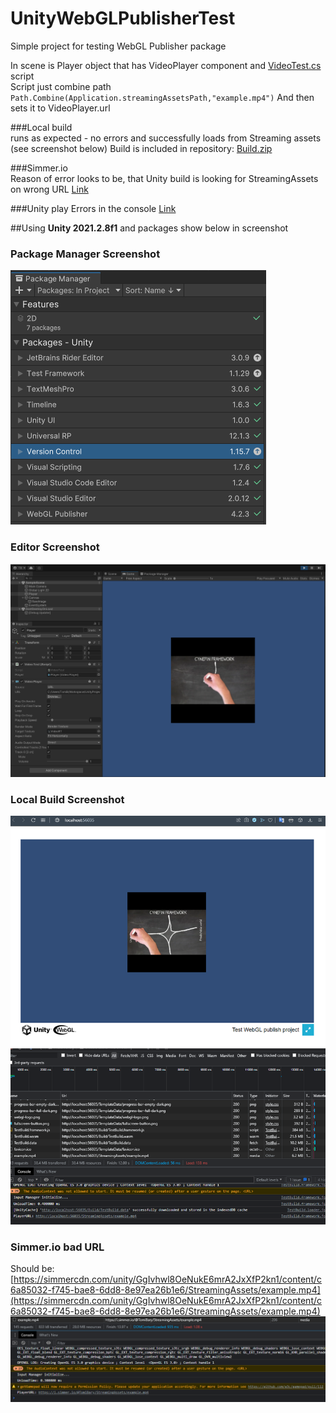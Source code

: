 # UnityWebGLPublisherTest
Simple project for testing WebGL Publisher package

In scene is Player object that has VideoPlayer component and [VideoTest.cs](Assets/VideoTest.cs) script  
Script just combine path `Path.Combine(Application.streamingAssetsPath,"example.mp4")` And then sets it to VideoPlayer.url

###Local build   
runs as expected - no errors and successfully loads from Streaming assets (see screenshot below)
Build is included in repository: [Build.zip](UnityWebGLPublisherTest(Build).zip)

###Simmer.io  
Reason of error looks to be, that Unity build is looking for StreamingAssets on wrong URL
[Link](https://simmer.io/@TomiBary/unitywebglpublishertest)

###Unity play
Errors in the console
[Link](https://play.unity.com/mg/other/unitywebglpublishertest)

##Using
**Unity 2021.2.8f1** and packages show below in screenshot  

### Package Manager Screenshot  
![Package Manager Screenshot](Images/PackageManager.png)
### Editor Screenshot  
![Editor Screenshot](Images/Editor.png)
### Local Build Screenshot  
![Local Build Screenshot](Images/LocalBuild.png)
### Simmer.io bad URL  
Should be: [https://simmercdn.com/unity/GgIvhwl8OeNukE6mrA2JxXfP2kn1/content/c6a85032-f745-bae8-6dd8-8e97ea26b1e6/StreamingAssets/example.mp4](https://simmercdn.com/unity/GgIvhwl8OeNukE6mrA2JxXfP2kn1/content/c6a85032-f745-bae8-6dd8-8e97ea26b1e6/StreamingAssets/example.mp4)  
![SimmerError](Images/SimmerError.png)
